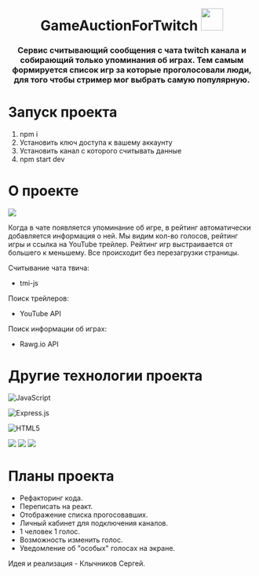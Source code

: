 <h1 align="center">GameAuctionForTwitch</a> 
<img src="https://i.gifer.com/origin/9f/9f90c58ff4b9f3ed1adff97e43416056_w200.gif" height="45"/></h1>
<h3 align="center">Сервис считывающий сообщения с чата twitch канала и собирающий только упоминания об играх. Тем самым формируется список игр за которые проголосовали люди, для того чтобы стример мог выбрать самую популярную.</h3>

# Запуск проекта

1. npm i
2. Установить ключ доступа к вашему аккаунту
3. Установить канал с которого считывать данные
4. npm start dev

# О проекте

<img src="https://github.com/Dobrohub/GameAuctionForTwitch/blob/main/ProjectDescription/aucproj.gif"/>

Когда в чате появляется упоминание об игре, в рейтинг автоматически добавляется информация о ней. Мы видим кол-во голосов, рейтинг игры и ссылка на YouTube трейлер. Рейтинг игр выстраивается от большего к меньшему. Все происходит без перезагрузки страницы. 

Считывание чата твича:
- tmi-js

Поиск трейлеров:
- YouTube API

Поиск информации об играх:
- Rawg.io API

# Другие технологии проекта

![JavaScript](https://img.shields.io/badge/javascript-%23323330.svg?style=for-the-badge&logo=javascript&logoColor=%23F7DF1E)

![Express.js](https://img.shields.io/badge/express.js-%23404d59.svg?style=for-the-badge&logo=express&logoColor=%2361DAFB)

![HTML5](https://img.shields.io/badge/html5-%23E34F26.svg?style=for-the-badge&logo=html5&logoColor=white) 

<img src="https://img.shields.io/badge/Material-Ui-brightgreen?style=for-the-badge"/> 

<img src="https://img.shields.io/badge/ANT-Design-brightgreen?style=for-the-badge"/> 

<img src="https://img.shields.io/badge/Bootstrap-style-green?style=for-the-badge"/> 

# Планы проекта

- Рефакторинг кода.
- Переписать на реакт.
- Отображение списка прогосовавших.
- Личный кабинет для подключения каналов.
- 1 человек 1 голос.
- Возможность изменить голос.
- Уведомление об "особых" голосах на экране.

Идея и реализация - Клычников Сергей.

